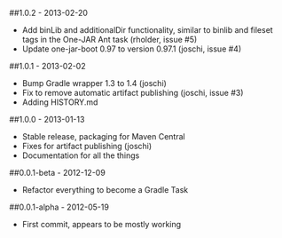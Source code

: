 ##1.0.2 - 2013-02-20
* Add binLib and additionalDir functionality, similar to binlib and fileset tags in the One-JAR Ant task (rholder, issue #5)
* Update one-jar-boot 0.97 to version 0.97.1 (joschi, issue #4)

##1.0.1 - 2013-02-02
* Bump Gradle wrapper 1.3 to 1.4 (joschi)
* Fix to remove automatic artifact publishing (joschi, issue #3)
* Adding HISTORY.md

##1.0.0 - 2013-01-13
* Stable release, packaging for Maven Central
* Fixes for artifact publishing (joschi)
* Documentation for all the things

##0.0.1-beta - 2012-12-09
* Refactor everything to become a Gradle Task

##0.0.1-alpha - 2012-05-19
* First commit, appears to be mostly working